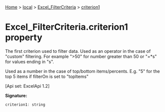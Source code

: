 [Home](./index) &gt; [local](local.md) &gt; [Excel\_FilterCriteria](local.excel_filtercriteria.md) &gt; [criterion1](local.excel_filtercriteria.criterion1.md)

# Excel\_FilterCriteria.criterion1 property

The first criterion used to filter data. Used as an operator in the case of "custom" filtering. For example "&gt;50" for number greater than 50 or "=\*s" for values ending in "s". 

 Used as a number in the case of top/bottom items/percents. E.g. "5" for the top 5 items if filterOn is set to "topItems" 

 \[Api set: ExcelApi 1.2\]

**Signature:**
```javascript
criterion1: string
```
